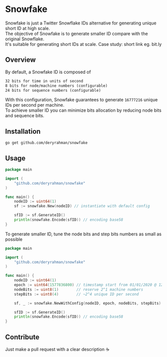 # Snowfake
Snowfake is just a Twitter Snowflake IDs alternative for generating unique short ID at high scale.  
The objective of Snowfake is to generate smaller ID compare with the original Snowflake.  
It's suitable for generating short IDs at scale. Case study: short link eg. bit.ly 

## Overview
By default, a Snowfake ID is composed of

```markdown
32 bits for time in units of second
8 bits for node/machine numbers (configurable)
24 bits for sequence numbers (configurable)
```

With this configuration, Snowfake guarantees to generate `16777216` unique IDs per second per machine.  
To achieve smaller ID you can minimize bits allocation by reducing node bits and sequence bits. 

## Installation

```shell script
go get github.com/deryrahman/snowfake
```

## Usage

```go
package main

import (
	"github.com/deryrahman/snowfake"
)

func main() {
	nodeID := uint64(1)
	sf := snowfake.New(nodeID) // instantiate with default config

	sfID := sf.GenerateID()
	println(snowfake.Encode(sfID)) // encoding base58
}
```

To generate smaller ID, tune the node bits and step bits numbers as small as possible

```go
package main

import (
	"github.com/deryrahman/snowfake"
)

func main() {
	nodeID := uint64(1)
	epoch := uint64(1577836800) // timestamp start from 01/01/2020 @ 12:00am (UTC)
	nodeBits := uint8(1)        // reserve 2^1 machine numbers
	stepBits := uint8(4)        // ~2^4 unique ID per second

	sf, _ := snowfake.NewWithConfig(nodeID, epoch, nodeBits, stepBits) // instantiate with custom config

	sfID := sf.GenerateID()
	println(snowfake.Encode(sfID)) // encoding base58
}
```

## Contribute

Just make a pull request with a clear description ☕️
